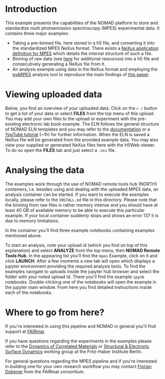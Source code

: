 # Introduction

This example presents the capabilities of the NOMAD platform to store and standardize multi photoemission spectroscopy (MPES) experimental data. It contains three major examples:

- Taking a pre-binned file, here stored in a h5 file, and converting it into the standardized MPES NeXus format. There exists a [NeXus application definition for MPES](https://manual.nexusformat.org/classes/contributed_definitions/NXmpes.html#nxmpes) which details the internal structure of such a file.
- Binning of raw data (see [here](https://www.nature.com/articles/s41597-020-00769-8) for additional resources) into a h5 file and consecutively generating a NeXus file from it.
- An analysis example using data in the NeXus format and employing the [pyARPES](https://github.com/chstan/arpes) analysis tool to reproduce the main findings of [this paper](https://arxiv.org/pdf/2107.07158.pdf).

# Viewing uploaded data

Below, you find an overview of your uploaded data.
Click on the `> /` button to get a list of your data or select **FILES** from the top menu of this upload.
You may add your own files to the upload or experiment with the pre-existing electronic lab book example.
The ELN follows the general structure of NOMAD ELN templates and you may refer to the [documentation](https://nomad-lab.eu/prod/v1/staging/docs/archive.html) or a [YouTube tutorial](https://youtu.be/o5ETHmGmnaI) (~1h)
for further information.
When the ELN is saved a NeXus file will be generated from the provided example data.
You may also view your supplied or generated NeXus files here with the H5Web viewer.
To do so open the **FILES** tab and just select a `.nxs` file.

# Analysing the data

The examples work through the use of NOMAD remote tools hub (NORTH) containers, i.e. besides using and dealing with the uploaded MPES data, an analysis container can be started. If you want to execute the examples locally, please refer to the `INSTALL.md` file in this directory.
Please note that the binning from raw files is rather memory intense and you should have at least 40 GB of available
memory to be able to execute this particular example.
If your local container suddenly stops and shows an error 137 it is due to memory limitations.

In the container you'll find three example notebooks containing examples mentioned above.

To start an analysis, note your upload id (which you find on top of this explanation) and select **ANALYZE** from the top menu, then **NOMAD Remote Tools Hub**.
In the appearing list you'll find the `mpes` Example, click on it and click **LAUNCH**.
After a few moments a new tab will open which displays a jupyter environment providing the required analysis tools.
To find the examples navigate to uploads inside the jupyter hub browser and select the folder with your noted upload id.
There you'll find the example `ipynb` notebooks.
Double-clicking one of the notebooks will open the example in the jupyter main window.
From here you find detailed instructions inside each of the notebooks.

# Where to go from here?

If you're interested in using this pipeline and NOMAD in general you'll find support at [FAIRmat](https://www.fairmat-nfdi.eu/fairmat/consortium).

If you have questions regarding the experiments in the examples please refer to the [Dynamics of Correlated Materials](https://pc.fhi-berlin.mpg.de/docm/) or [Structural & Electronic Surface Dynamics](https://pc.fhi-berlin.mpg.de/sesd/) working group at the Fritz-Haber Institute Berlin.

For general questions regarding the MPES pipeline and if you're interested in building one for your
own research workflow you may contact [Florian Dobener](https://www.fairmat-nfdi.eu/fairmat/fairmat_/fairmatteam) from the FAIRmat consortium.
